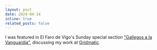 ```yaml
---
layout: post
date: 2024-04-14
inline: true
related_posts: false
---
```


I was featured in El Faro de Vigo's Sunday special section <a
href="{{'/assets/pdf/2024-04-14_faro_de_vigo.pdf' | prepend: site.baseurl |
prepend: site.url }}">"Gallegos a la Vanguardia"</a>, discussing my work at <a
href="https://www.gridmatic.com/">Gridmatic</a>.